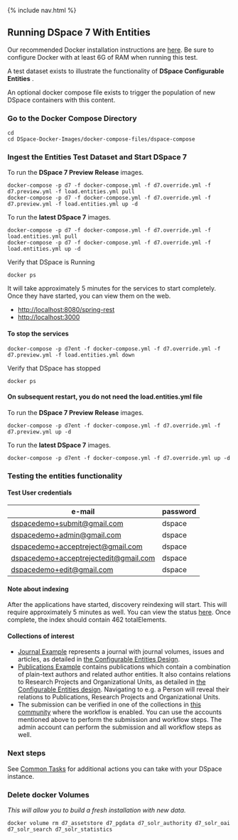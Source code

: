 {% include nav.html %}
## Running DSpace 7 With Entities

Our recommended Docker installation instructions are [here](https://dspace-labs.github.io/DSpace-Docker-Images/documentation/tutorialSetup.html).  Be sure to configure Docker with at least 6G of RAM when running this test.

A test dataset exists to illustrate the functionality of **DSpace Configurable Entities** .

An optional docker compose file exists to trigger the population of new DSpace containers with this content.

### Go to the Docker Compose Directory
```shell
cd
cd DSpace-Docker-Images/docker-compose-files/dspace-compose
```

### Ingest the Entities Test Dataset and Start DSpace 7

To run the __DSpace 7 Preview Release__ images.
```shell
docker-compose -p d7 -f docker-compose.yml -f d7.override.yml -f d7.preview.yml -f load.entities.yml pull
docker-compose -p d7 -f docker-compose.yml -f d7.override.yml -f d7.preview.yml -f load.entities.yml up -d
```

To run the __latest DSpace 7__ images.
```shell
docker-compose -p d7 -f docker-compose.yml -f d7.override.yml -f load.entities.yml pull
docker-compose -p d7 -f docker-compose.yml -f d7.override.yml -f load.entities.yml up -d
```

Verify that DSpace is Running
```shell
docker ps
```
It will take approximately 5 minutes for the services to start completely.  Once they have started, you can view them on the web.

- [http://localhost:8080/spring-rest](http://localhost:8080/spring-rest)
- [http://localhost:3000](http://localhost:3000)

#### To stop the services

```
docker-compose -p d7ent -f docker-compose.yml -f d7.override.yml -f d7.preview.yml -f load.entities.yml down
```

Verify that DSpace has stopped
```shell
docker ps
```

#### On subsequent restart, you do not need the load.entities.yml file

To run the __DSpace 7 Preview Release__ images.
```
docker-compose -p d7ent -f docker-compose.yml -f d7.override.yml -f d7.preview.yml up -d
```

To run the __latest DSpace 7__ images.
```
docker-compose -p d7ent -f docker-compose.yml -f d7.override.yml up -d
```

### Testing the entities functionality

#### Test User credentials

| e-mail | password |
| ------ | -------- |
| dspacedemo+submit@gmail.com | dspace |
| dspacedemo+admin@gmail.com | dspace |
| dspacedemo+acceptreject@gmail.com | dspace |
| dspacedemo+acceptrejectedit@gmail.com | dspace |
| dspacedemo+edit@gmail.com | dspace |

#### Note about indexing

After the applications have started, discovery reindexing will start. This will require approximately 5 minutes as well. You can view the status [here](http://localhost:8080/spring-rest/#http://localhost:8080/spring-rest/api/discover/search/objects). Once complete, the index should contain 462 totalElements.


#### Collections of interest

- [Journal Example](http://localhost:3000/items/a23eae5a-7857-4ef9-8e52-989436ad2955) represents a journal with journal volumes, issues and articles, as detailed in [the Configurable Entities Design](https://docs.google.com/document/d/1X0XsppZYOtPtbmq7yXwmu7FbMAfLxxOCONbw0_rl7jY/edit#heading=h.p5ja9m7zrpks).
- [Publications Example](http://localhost:3000/collections/dd1240ae-d7dd-405c-bdc3-d6c960609433) contains publications which contain a combination of plain-text authors and related author entities. It also contains relations to Research Projects and Organizational Units, as detailed in [the Configurable Entities design](https://docs.google.com/document/d/1X0XsppZYOtPtbmq7yXwmu7FbMAfLxxOCONbw0_rl7jY/edit#heading=h.x0m096abh8pu). Navigating to e.g. a Person will reveal their relations to Publications, Research Projects and Organizational Units.
- The submission can be verified in one of the collections in [this community](http://localhost:3000/communities/c0e4de93-f506-4990-a840-d406f6f2ada7) where the workflow is enabled. You can use the accounts mentioned above to perform the submission and workflow steps. The admin account can perform the submission and all workflow steps as well.

### Next steps

See [Common Tasks](run.CommonTasks.md) for additional actions you can take with your DSpace instance.

### Delete docker Volumes
_This will allow you to build a fresh installation with new data._

```shell
docker volume rm d7_assetstore d7_pgdata d7_solr_authority d7_solr_oai d7_solr_search d7_solr_statistics
```

